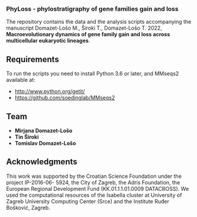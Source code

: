 ### PhyLoss - phylostratigraphy of gene families gain and loss
The repository contains the data and the analysis scripts accompanying the manuscript Domazet-Lošo M., Široki T., Domazet-Lošo T. 2022, **Macroevolutionary dynamics of gene family gain and loss across multicellular eukaryotic lineages**.

## Requirements
To run the scripts you need to install Python 3.6 or later, and MMseqs2
available at:
- http://www.python.org/getit/
- https://github.com/soedinglab/MMseqs2

## Team
* **Mirjana Domazet-Lošo**
* **Tin Široki**
* **Tomislav Domazet-Lošo**

## Acknowledgments
This work was supported by the Croatian Science Foundation under the project IP-2016-06- 5924, the City of Zagreb, the Adris Foundation, the European Regional Development Fund (KK.01.1.1.01.0009 DATACROSS). We used the computational resources of the Isabella cluster at University of Zagreb University Computing Center (Srce) and the Institute Ruđer Bošković, Zagreb.
